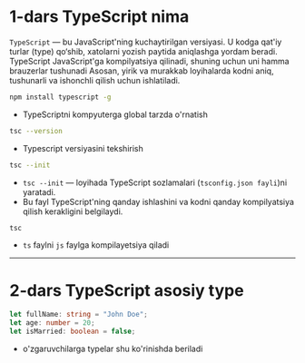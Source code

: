# **1-dars TypeScript nima**

`TypeScript` — bu JavaScript'ning kuchaytirilgan versiyasi. U kodga qat'iy turlar (type) qo‘shib, xatolarni yozish paytida aniqlashga yordam beradi. TypeScript JavaScript'ga kompilyatsiya qilinadi, shuning uchun uni hamma brauzerlar tushunadi Asosan, yirik va murakkab loyihalarda kodni aniq, tushunarli va ishonchli qilish uchun ishlatiladi.

```bash
npm install typescript -g
```

- TypeScriptni kompyuterga global tarzda o'rnatish

```bash
tsc --version
```

- Typescript versiyasini tekshirish

```bash
tsc --init
```

- `tsc --init` — loyihada TypeScript sozlamalari (`tsconfig.json fayli`)ni yaratadi.
- Bu fayl TypeScript'ning qanday ishlashini va kodni qanday kompilyatsiya qilish kerakligini belgilaydi.

```bash
tsc
```

- `ts` faylni `js` faylga kompilayetsiya qiladi

---

# **2-dars TypeScript asosiy type**

```ts
let fullName: string = "John Doe";
let age: number = 20;
let isMarried: boolean = false;
```

- o'zgaruvchilarga typelar shu ko'rinishda beriladi
